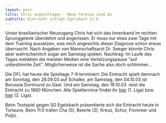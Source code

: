 ```yaml
---
layout: post
title: Chris angeschlagen - Neue Termine sind da
subtitle: Eintracht schlägt Egelsbach 11-0
---
```


Unser brasilianischer Neuzugang Chris hat sich das Innenband im rechten Sprunggelenk überdehnt und angerissen. Er muss nur etwa zwei Tage mit dem Training aussetzen, was mich angesichts dieser Diagnose schon etwas überrascht. Nach Angaben von Mannschaftsarzt Dr. Seeger könnte Chris aber wahrscheinlich sogar am Samstag spielen. Nachtrag: Im Laufe des Tages meldeten die meisten Medien eine Verletzungspause "auf unbestimmte Zeit". Möglicherweise ist die Sache also doch schlimmer...

Die DFL hat heute die Spieltage 7-9 terminiert. Die Eintracht spielt demnach am Sonntag, den 28.09.03 auf Schalke, am Samstag, den 04.10.03 ist Borussia Dortmund zu Gast. Und am Samstag, den 18.10.03  reist die Eintracht zu 1860 München. Alle Spieltermine findet ihr [hier](http://www.eintracht-stats.de/content/tabellen/spielplan_l1.htm) (1. Liga) bzw. [hier](http://www.eintracht-stats.de/content/tabellen/spielplan.htm) (2. Liga).

Beim Testspiel gegen SG Egelsbach präsentierte sich die Eintracht heute in Torlaune. Beim 11:0 trafen Cha (5), Beierle (2), Kreuz, Schur, Frommer und Puljiz.
